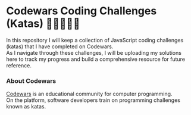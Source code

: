# Codewars Coding Challenges (Katas) 🚀👩‍💻💪💥

In this repository I will keep a collection of JavaScript coding challenges (katas) that I have completed on Codewars.   
As I navigate through these challenges, I will be uploading my solutions here to track my progress and build a comprehensive resource for future reference.

### About Codewars
[Codewars](https://www.codewars.com/dashboard) is an educational community for computer programming.   
On the platform, software developers train on programming challenges known as katas.
